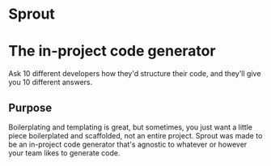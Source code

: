 Sprout
======

# The in-project code generator

Ask 10 different developers how they'd structure their code, and they'll give you 10 different answers.

## Purpose

Boilerplating and templating is great, but sometimes, you just want a little piece boilerplated and scaffolded, not an entire project. Sprout was made to be an in-project code generator that's agnostic to whatever or however your team likes to generate code.

